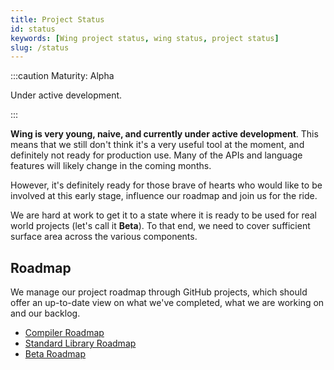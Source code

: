 ```yaml
---
title: Project Status
id: status
keywords: [Wing project status, wing status, project status]
slug: /status
---
```


:::caution Maturity: Alpha

Under active development.

:::

**Wing is very young, naive, and currently under active development**. This
means that we still don't think it's a very useful tool at the moment, and
definitely not ready for production use. Many of the APIs and language features
will likely change in the coming months.

However, it's definitely ready for those brave of hearts who would like to be
involved at this early stage, influence our roadmap and join us for the ride.

We are hard at work to get it to a state where it is ready to be used for real
world projects (let's call it **Beta**). To that end, we need to cover
sufficient surface area across the various components.

## Roadmap

We manage our project roadmap through GitHub projects, which should offer an
up-to-date view on what we've completed, what we are working on and our backlog.

* [Compiler Roadmap](https://github.com/orgs/winglang/projects/1)
* [Standard Library Roadmap](https://github.com/orgs/winglang/projects/3)
* [Beta Roadmap](https://github.com/orgs/winglang/projects/2)

